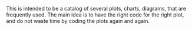 This is intended to be a catalog of several plots, charts, diagrams, that are frequently used. The main idea is to have the right code for the right plot, and do not waste time by coding the plots again and again.
